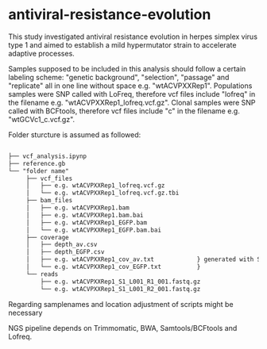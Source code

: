 # antiviral-resistance-evolution
This study investigated antiviral resistance evolution in herpes simplex virus type 1 and aimed to establish a mild hypermutator strain to accelerate adaptive processes.

Samples supposed to be included in this analysis should follow a certain labeling scheme: "genetic background", "selection", "passage" and "replicate" all in one line without space e.g. "wtACVPXXRep1". Populations samples were SNP called with LoFreq, therefore vcf files include "lofreq" in the filename e.g. "wtACVPXXRep1_lofreq.vcf.gz". Clonal samples were SNP called with BCFtools, therefore vcf files include "c" in the filename e.g. "wtGCVc1_c.vcf.gz".

Folder sturcture is assumed as followed:
```md

├── vcf_analysis.ipynp
├── reference.gb
└── "folder name"
     ├── vcf_files
     │   ├── e.g. wtACVPXXRep1_lofreq.vcf.gz
     │   └── e.g. wtACVPXXRep1_lofreq.vcf.gz.tbi
     ├── bam_files
     │   ├── e.g. wtACVPXXRep1.bam
     │   ├── e.g. wtACVPXXRep1.bam.bai
     │   ├── e.g. wtACVPXXRep1_EGFP.bam
     │   └── e.g. wtACVPXXRep1_EGFP.bam.bai
     ├── coverage
     │   ├── depth_av.csv
     │   ├── depth_EGFP.csv
     │   ├── e.g. wtACVPXXRep1_cov_av.txt            } generated with Samtools depth commmand
     │   └── e.g. wtACVPXXRep1_cov_EGFP.txt          }
     └── reads
         ├── e.g. wtACVPXXRep1_S1_L001_R1_001.fastq.gz
         └── e.g. wtACVPXXRep1_S1_L001_R2_001.fastq.gz
```
Regarding samplenames and location adjustment of scripts might be necessary


NGS pipeline depends on Trimmomatic, BWA, Samtools/BCFtools and Lofreq.
